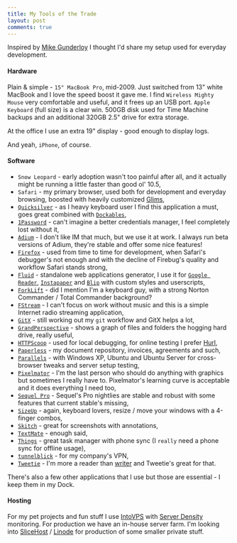 ```yaml
---
title: My Tools of the Trade
layout: post
comments: true
---
```

Inspired by <a href="http://afreshcup.com/2009/10/11/my-tools-of-the-trade-2009/">Mike Gunderloy</a> I thought I'd share my setup used for everyday development.

<h4>Hardware</h4>

Plain & simple - <code>15" MacBook Pro</code>, mid-2009. Just switched from 13" white MacBook and I love the speed boost it gave me. I find <code>Wireless Mighty Mouse</code> very comfortable and useful, and it frees up an USB port. <code>Apple Keyboard</code> (full size) is a clear win. 500GB disk used for Time Machine backups and an additional 320GB 2.5" drive for extra storage.

At the office I use an extra 19" display - good enough to display logs.

And yeah, <code>iPhone</code>, of course.

<h4>Software</h4>

<ul>

<li><code>Snow Leopard</code> - early adoption wasn't too painful after all, and it actually might be running a little faster than good ol' 10.5,</li>

<li><code>Safari</code> - my primary browser, used both for development and everyday browsing, boosted with heavily customized <a href="http://www.machangout.com/">Glims</a>,</li>

<li><a href="http://docs.blacktree.com/quicksilver/what_is_quicksilver"><code>Quicksilver</code></a> - as I heavy keyboard user I find this application a must, goes great combined with <a href="http://getdockables.com/"><code>Dockables</code></a>,</li>

<li><a href="http://agilewebsolutions.com/products/1Password"><code>1Password</code></a> - can't imagine a better credentials manager, I feel completely lost without it,</li>
<li><a href="http://adium.im/"><code>Adium</code></a> - I don't like IM that much, but we use it at work. I always run beta versions of Adium, they're stable and offer some nice features!</li>
<li><a href="http://firefox.com/"><code>Firefox</code></a> - used from time to time for development, when Safari's debugger's not enough and with the decline of Firebug's quality and workflow Safari stands strong,</li>
<li><a href="http://fluidapp.com/"><code>Fluid</code></a> - standalone web applications generator, I use it for <a href="http://reader.google.com/"><code>Google Reader</code></a>, <a href="http://instapaper.com/"><code>Instapaper</code></a> and <a href="http://blip.pl/"><code>Blip</code></a> with custom styles and userscripts,</li>
<li><a href="http://www.binarynights.com/forklift"><code>ForkLift</code></a> - did I mention I'm a keyboard guy, with a strong Norton Commander / Total Commander background?</li>
<li><a href="http://www.sourcemac.com/?page=fstream"><code>FStream</code></a> - I can't focus on work without music and this is a simple Internet radio streaming application,</li>
<li><a href="http://gitx.frim.nl/"><code>GitX</code></a> - still working out my <code>git</code> workflow and GitX helps a lot,</li>
<li><a href="http://grandperspectiv.sourceforge.net/"><code>GrandPerspective</code></a> - shows a graph of files and folders the hogging hard drive, really useful,</li>
<li><a href="http://www.tuffcode.com/"><code>HTTPScoop</code></a> - used for local debugging, for online testing I prefer <a href="http://hurl.r09.railsrumble.com/">Hurl</a>,</li>
<li><a href="http://www.marinersoftware.com/sitepage.php?page=152"><code>Paperless</code></a> - my document repository, invoices, agreements and such,</li>
<li><a href="http://www.parallels.com/"><code>Parallels</code></a> - with Windows XP, Ubuntu and Ubuntu Server for cross-browser tweaks and server setup testing,</li>
<li><a href="http://www.pixelmator.com/"><code>Pixelmator</code></a> - I'm the last person who should do anything with graphics but sometimes I really have to. Pixelmator's learning curve is acceptable and it does everything I need too,</li>
<li><a href="http://nightly.sequelpro.com/"><code>Sequel Pro</code></a> - Sequel's Pro nightlies are stable and robust with some features that current stable's missing,</li>
<li><a href="http://www.irradiatedsoftware.com/sizeup/"><code>SizeUp</code></a> - again, keyboard lovers, resize / move your windows with a 4-finger combos,</li>
<li><a href="http://skitch.com/"><code>Skitch</code></a> - great for screenshots with annotations,</li>
<li><a href="http://macromates.com/"><code>TextMate</code></a> - enough said,</li>
<li><a href="http://culturedcode.com/things/"><code>Things</code></a> - great task manager with phone sync (I <code>really</code> need a phone sync for offline usage),</li>
<li><a href="http://code.google.com/p/tunnelblick/"><code>tunnelblick</code></a> - for my company's VPN,</li>
<li><a href="http://www.atebits.com/tweetie-mac/"><code>Tweetie</code></a> - I'm more a reader than <a href="http://twitter.com/filiptepper">writer</a> and Tweetie's great for that.</li>
</ul>

There's also a few other applications that I use but those are essential - I keep them in my Dock.

<h4>Hosting</h4>

For my pet projects and fun stuff I use <a href="http://intovps.com/">IntoVPS</a> with <a href="http://www.serverdensity.com/">Server Density</a> monitoring. For production we have an in-house server farm. I'm looking into <a href="http://slicehost.com/">SliceHost</a> / <a href="http://linode.com">Linode</a> for production of some smaller private stuff.
